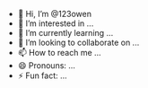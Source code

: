 - 👋 Hi, I’m @123owen
- 👀 I’m interested in ...
- 🌱 I’m currently learning ...
- 💞️ I’m looking to collaborate on ...
- 📫 How to reach me ...
- 😄 Pronouns: ...
- ⚡ Fun fact: ...

<!---
123owen/123owen is a ✨ special ✨ repository because its `README.md` (this file) appears on your GitHub profile.
You can click the Preview link to take a look at your changes.
--->
